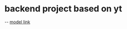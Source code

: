 # backend project based on yt


-- [model link](https://app.eraser.io/workspace/YtPqZ1VogxGy1jzIDkzj)